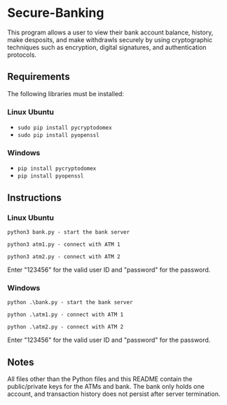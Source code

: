 # Secure-Banking
This program allows a user to view their bank account balance, history, make desposits, and make withdrawls securely by using cryptographic techniques such as encryption, digital signatures, and authentication protocols.
## Requirements
The following libraries must be installed:

### Linux Ubuntu
* `sudo pip install pycryptodomex`
* `sudo pip install pyopenssl`

### Windows
* `pip install pycryptodomex`
* `pip install pyopenssl`

## Instructions
### Linux Ubuntu
`python3 bank.py - start the bank server`

`python3 atm1.py - connect with ATM 1`

`python3 atm2.py - connect with ATM 2`

Enter "123456" for the valid user ID and "password" for the password.


### Windows
`python .\bank.py - start the bank server`

`python .\atm1.py - connect with ATM 1`

`python .\atm2.py - connect with ATM 2`

Enter "123456" for the valid user ID and "password" for the password.


## Notes
All files other than the Python files and this README contain the public/private keys for the ATMs and bank. The bank only holds one account, and transaction history does not persist after server termination.
